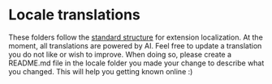 # Locale translations
These folders follow the [standard structure](https://developer.mozilla.org/en-US/docs/Mozilla/Add-ons/WebExtensions/Internationalization#anatomy_of_an_internationalized_extension) for extension localization.
At the moment, all translations are powered by AI. Feel free to update a translation you do not like or wish to improve.
When doing so, please create a README.md file in the locale folder you made your change to describe what you changed. This will help you getting known online :)
